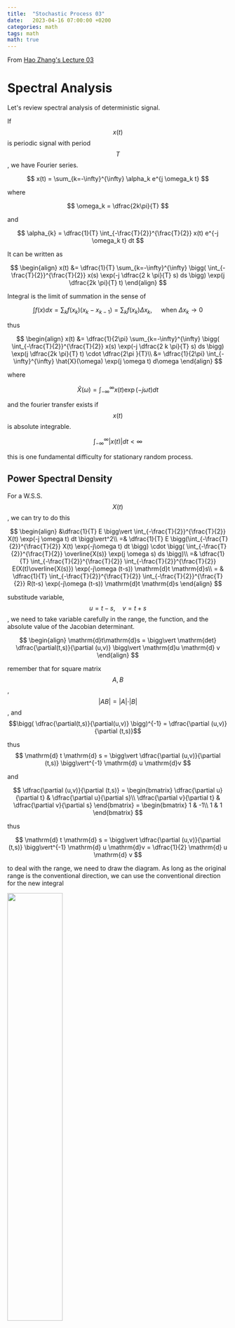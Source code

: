 ```yaml
---
title:  "Stochastic Process 03"
date:   2023-04-16 07:00:00 +0200
categories: math
tags: math
math: true
---
```


From [Hao Zhang's Lecture 03](https://v.ucas.ac.cn/course/CourseIndex.do?courseid=b917aacfcbfe4649aaec1d46bb8edd51)

# Spectral Analysis

Let's review spectral analysis of deterministic signal.

If $$x(t)$$ is periodic signal with period $$T$$, we have Fourier series.

$$
x(t) = \sum_{k=-\infty}^{\infty} \alpha_k e^{j \omega_k t}
$$

where

$$
\omega_k = \dfrac{2k\pi}{T}
$$

and

$$
\alpha_{k} = \dfrac{1}{T} \int_{-\frac{T}{2}}^{\frac{T}{2}} x(t) e^{-j \omega_k t} dt
$$

It can be written as

$$
\begin{align}
x(t) &= \dfrac{1}{T} \sum_{k=-\infty}^{\infty} \bigg( \int_{-\frac{T}{2}}^{\frac{T}{2}} x(s) \exp(-j \dfrac{2 k \pi}{T} s) ds \bigg) \exp(j \dfrac{2k \pi}{T} t)
\end{align}
$$

Integral is the limit of summation in the sense of

$$
\int f(x)dx = \sum_{k} f(x_k) (x_k - x_{k-1}) = \sum_{k} f(x_k) \Delta x_k, \quad \text{ when } \Delta x_k \to 0
$$

thus

$$
\begin{align}
x(t) &= \dfrac{1}{2\pi} \sum_{k=-\infty}^{\infty} \bigg( \int_{-\frac{T}{2}}^{\frac{T}{2}} x(s) \exp(-j \dfrac{2 k \pi}{T} s) ds \bigg) \exp(j \dfrac{2k \pi}{T} t) \cdot \dfrac{2\pi }{T}\\
&= \dfrac{1}{2\pi} \int_{-\infty}^{\infty} \hat{X}(\omega) \exp(j \omega t) d\omega
\end{align}
$$

where

$$
\hat{X}(\omega) = \int_{-\infty}^{\infty} x(t) \exp(-j \omega t) dt
$$

and the fourier transfer exists if $$x(t)$$ is absolute integrable.

$$
\int_{-\infty}^{\infty} \vert x(t) \vert dt  < \infty
$$

this is one fundamental difficulty for stationary random process.

## Power Spectral Density

For a W.S.S. $$X(t)$$, we can try to do this

$$
\begin{align}
&\dfrac{1}{T} E \bigg\vert \int_{-\frac{T}{2}}^{\frac{T}{2}} X(t) \exp(-j \omega t) dt \bigg\vert^2\\
=& \dfrac{1}{T} E \bigg(\int_{-\frac{T}{2}}^{\frac{T}{2}} X(t) \exp(-j\omega t) dt \bigg) \cdot \bigg( \int_{-\frac{T}{2}}^{\frac{T}{2}} \overline{X(s)} \exp(j \omega s) ds \bigg)\\
=& \dfrac{1}{T} \int_{-\frac{T}{2}}^{\frac{T}{2}} \int_{-\frac{T}{2}}^{\frac{T}{2}} E(X(t)\overline{X(s)}) \exp(-j\omega (t-s)) \mathrm{d}t \mathrm{d}s\\
= & \dfrac{1}{T} \int_{-\frac{T}{2}}^{\frac{T}{2}} \int_{-\frac{T}{2}}^{\frac{T}{2}} R(t-s) \exp(-j\omega (t-s)) \mathrm{d}t \mathrm{d}s
\end{align}
$$

substitude variable, $$u=t-s, \quad v = t+s$$, we need to take variable carefully in the range, the function, and the absolute value of the Jacobian determinant.

$$
\begin{align}
\mathrm{d}t\mathrm{d}s = \bigg\vert \mathrm{det} \dfrac{\partial(t,s)}{\partial (u,v)} \bigg\vert \mathrm{d}u \mathrm{d} v
\end{align}
$$

remember that for square matrix $$A, B$$, $$\vert A B \vert = \vert A \vert \cdot \vert B \vert$$, and $$\bigg( \dfrac{\partial(t,s)}{\partial(u,v)} \bigg)^{-1} = \dfrac{\partial (u,v)}{\partial (t,s)}$$

thus
$$
\mathrm{d} t \mathrm{d} s = \bigg\vert \dfrac{\partial (u,v)}{\partial (t,s)} \bigg\vert^{-1} \mathrm{d} u \mathrm{d}v
$$

and

$$
\dfrac{\partial (u,v)}{\partial (t,s)} =
\begin{bmatrix}
\dfrac{\partial u}{\partial t} & \dfrac{\partial u}{\partial s}\\
\dfrac{\partial v}{\partial t} & \dfrac{\partial v}{\partial s}
\end{bmatrix} =
\begin{bmatrix}
1 & -1\\
1 & 1
\end{bmatrix}
$$

thus

$$
\mathrm{d} t \mathrm{d} s = \bigg\vert \dfrac{\partial (u,v)}{\partial (t,s)} \bigg\vert^{-1} \mathrm{d} u \mathrm{d}v = \dfrac{1}{2} \mathrm{d} u \mathrm{d} v
$$

to deal with the range, we need to draw the diagram. As long as the original range is the conventional direction, we can use the conventional direction for the new integral


<img src="/assets/img/2023-04-16-stochastic-process-03/001.png" style="width:50%;height:50%;">

thus

$$
\begin{align}
&\dfrac{1}{2T} \bigg( \int_{-T}^{0} \int_{-T-u}^{T+u} + \int_{0}^{T} \int_{-T+u}^{T-u} \bigg) R(u)\exp(-j\omega u) \mathrm{d} v \mathrm{d} u\\
=&\dfrac{1}{2T} \int_{-T}^{T} \int_{-T+\vert u \vert}^{T- \vert u\vert} R(u)\exp(-j\omega u) \mathrm{d} v \mathrm{d} u\\
=&\dfrac{1}{2T} \int_{-T}^{T} (2T - 2 \vert u \vert) R(u)\exp(-j\omega u) \mathrm{d} u\\
=& \int_{-T}^{T} \Big(1 - \dfrac{ \vert u \vert}{T}\Big) R(u)\exp(-j\omega u) \mathrm{d} u
\end{align}
$$

let $$T \to \infty$$

$$
 \dfrac{1}{T} E \bigg\vert \int_{-\frac{T}{2}}^{\frac{T}{2}} X(t) \exp(-j \omega t) dt \bigg\vert^2 = \int_{-\infty}^{\infty} R(u) \exp(-j\omega u) du = S(\omega)
$$

This is called Wiener-Khinchine theorem.
It is interesting to note here, if assume $$R(u)$$ is real function, since $$R(u)$$ is positive definite function (thus it is also symmetry), we know its Fourier transfer is real and symmetry, and positive for all $$\omega$$, meets the idea of power spectral density. Thus

$$
\begin{align}
S(\omega) &= \int_{-\infty}^{\infty} R(t) \cos(\omega t) dt\\
R(t) &= \dfrac{1}{2\pi} \int_{-\infty}^{\infty} S(\omega) \cos(\omega t) d\omega
\end{align}
$$

## LTI Responses

Assumes a W.S.S. process $$X(t)$$ with PSD $$S(\omega)$$ passing through a LTI system with impulse response $$h(t)$$, we know

$$
Y(t) = \int_{-\infty}^{\infty} h(t-\tau) X(\tau) d\tau
$$

then

$$
\begin{align}
&R_{Y}(t,s) = E(Y(t) \overline{Y(s)}) = E \bigg(\int_{-\infty}^{\infty} h(t-\tau) X(\tau) d\tau \bigg) \overline{\bigg(\int_{-\infty}^{\infty} h(s-r)X(r)dr\bigg)}\\
=& \int_{-\infty}^{\infty} \int_{-\infty}^{\infty} R_{X}(\tau-r) h(t-\tau) \overline{h(s-r)} d\tau dr
\end{align}
$$

to see if the integral is a convolutoin, the summation of all the variable in the function, has to cancel all the integral variable, and it gives the convolutoin at the value of the summation.

We need to define

$$
\tilde{h}(t) = \overline{h(-t)}
$$

then

$$
\begin{align}
R_{Y}(t,s) &= \int_{-\infty}^{\infty} \int_{-\infty}^{\infty} R_{X}(\tau-r) h(t-\tau) \overline{h(s-r)} d\tau dr\\
&= \int_{-\infty}^{\infty} \int_{-\infty}^{\infty} R_{X}(\tau-r) h(t-\tau) \tilde{h}(r-s) d\tau dr\\
&= R_{X} * h * \tilde{h} (t-s)
\end{align}
$$

thus it is clear $$Y(t)$$ is W.S.S., also

$$
S_Y(\omega) = S_X(\omega)\cdot H(\omega) \cdot \tilde{H}(\omega)
$$

and

$$
\begin{align}
\tilde{H}(\omega) &= \int_{-\infty}^{\infty} \tilde{h}(t) \exp(-j\omega t) dt\\
&= \int_{-\infty}^{\infty} \overline{h(-t)} \exp(-j\omega t) dt\\
&= \overline{\int_{-\infty}^{\infty} h(-t) \exp(j\omega t) dt}\\
&= \overline{\int_{-\infty}^{\infty} h(\tau) \exp(-j\omega \tau) d\tau}\\
&= \overline{H(\omega)}
\end{align}
$$

thus

$$
S_Y(\omega) = S_X(\omega) \cdot H(\omega) \cdot \overline{H(\omega)} = S_X(\omega) \vert H(\omega) \vert^2
$$

## Common PSDs And Their Autocorrelations

$$
\begin{align}
S(\omega) &= \int_{-\infty}^{\infty} R(\tau) \exp(-j\omega\tau)d\tau\\
R(\tau) &= \dfrac{1}{2\pi}\int_{-\infty}^{\infty} S(\omega) \exp(j\omega\tau) d\omega
\end{align}
$$

or using frequency (Hz) instead of angular frequency

$$
\begin{align}
S(f) &= \int_{-\infty}^{\infty}R(\tau)\exp(-j2\pi f \tau) d\tau\\
R(\tau) &= \int_{-\infty}^{\infty} S(f) \exp(j2\pi f \tau) df
\end{align}
$$

### White Noise

For a white noise with two-sided PSD

$$
S(f) = N_0
$$

The autocorrelation is

$$R(\tau) = N_0 \delta(\tau)$$

We can verify it by

$$
\int_{-\infty}^{\infty} N_0 \delta(\tau) \exp(-j2\pi f\tau) d\tau = N_0
$$

Note that the directly apply of the inverse Fourier transform may seems difficult.

### Lowpass Noise

For a two-sided PSD

$$
S(f) = \dfrac{N_0}{1+\big(\dfrac{f}{f_b}\big)^2}
$$

or

$$
S(\omega) = \dfrac{N_0 \cdot \omega_b^2}{\omega_b^2+\omega^2}
$$

using the formula

$$
\int_{-\infty}^{\infty} \dfrac{1}{a^2+\omega^2} \cdot \exp(j\omega t)d \omega = \dfrac{\pi}{a} \cdot \exp(-a\vert t \vert), \quad a > 0
$$

$$
\begin{align}
R(\tau) &= \dfrac{1}{2\pi} \int_{-\infty}^{\infty} \dfrac{N_0 \cdot \omega_b^2}{\omega_b^2 + \omega^2} \cdot \exp(j\omega \tau) d\omega\\
&= \dfrac{1}{2\pi} \cdot N_0 \cdot \omega_b^2 \cdot \dfrac{\pi}{\omega_b} \cdot \exp(-\omega_b \vert \tau \vert)\\
&= \pi f_b \cdot N_0 \cdot \exp(-2\pi f_b \vert \tau \vert)
\end{align}
$$

We can do a quick sanity check, since the effective power bandwidth is $$\pi f_b/2$$, we should have

$$
2N_0 \cdot \dfrac{\pi}{2} \cdot f_b = \pi f_b \cdot N_0
$$
